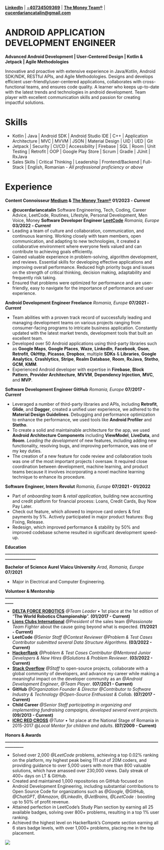 **[LinkedIn](https://www.linkedin.com/in/cucerdariancatalin/)**
|
[+**40734509369**](tel:+40734509369)
|
**[The Money Team®](https://www.linkedin.com/newsletters/7034097027214946304/)**
|
**<cucerdariancatalin@gmail.com>**

# ANDROID APPLICATION DEVELOPMENT ENGINEER

**Advanced Android Development | User-Centered Design | Kotlin & Jetpack | Agile Methodologies**

Innovative and proactive with extensive experience in Java/Kotlin, Android SDK/NDK, RESTful APIs, and Agile Methodologies. Designs and develops efficient user-friendly/user-centered applications, collaborates with cross-functional teams, and ensures code quality. A learner who keeps up-to-date with the latest trends and technologies in android development. Team player with excellent communication skills and passion for creating impactful solutions.

# Skills

- Kotlin | Java | Android SDK | Android Studio IDE | C++ | Application Architecture | MVC | MVVM | JSON | Material Design | UID | UED | Git
- Jetpack | Security | CI/CD | Accessibility | Firebase | SQL | Room | Unit Testing | Retrofit | OOP | Google Play Store  | Scrum | Gradle | JUnit | RxJava
- Sales Skills | Critical Thinking | Leadership | Frontend/Backend | Full-Stack | English, Romanian - *All professional proficiency or above*

# Experience

**Content Connoisseur [Medium](https://medium.com/@cucerdariancatalin) & [The Money Team®](https://www.linkedin.com/newsletters/7034097027214946304/) 01/2023 - *Current***

- **@cucerdariancatalin** Software Engineering, Tech, Coding, Career Advice, LeetCode, Routines, Lifestyle, Personal Development, Men Voice, Money **Software Developer Engineer [LeetCode](https://leetcode.com/cucerdariancatalin/)** *Romania, Europe* **03/2022 - *Current***
- Leading a team of culture and collaboration, communication, and continuous learning. Working closely with team members, open communication, and adapting to new technologies, it created a collaborative environment where everyone feels valued and can contribute to achieving goals efficiently.
- Gained valuable experience in problem-solving, algorithm development, and reviews. Essential skills for developing effective applications and improving overall performance. Reduced high priority bugs and issues on the strength of critical thinking, decision making, adaptability and frequently risk taking.
- Ensured that problems were optimized for performance and are user-friendly, easy to navigate for the importance of performance and user experience.

**Android Development Engineer Freelance** *Romania, Europe* **07/2021 - *Current***

- Team abilities with a proven track record of successfully leading and managing development teams on various projects ranging from consumer-facing programs to intricate business application. Constantly updated with the latest market trends, development tools that built an excellent team.
- Developed over 50 Android applications using third-party libraries such as **Google Maps**, **Google Places**, **Waze**, **LinkedIn**, **Facebook**, **Gson**, **Retrofit**, **OkHttp**, **Picasso**, **Dropbox**, multiple **SDKs** & **Libraries**, **Google Analytics**, **Crashlytics**, **Stripe**, **Realm Database**, **Room**, **RxJava**, **Stetho**, **GCM**, **KMM**.
- Experienced Android developer with expertise in **Firebase**, **Block Pattern**, **Provider Architecture**, **MVVM**, **Dependency Injection**, **MVC**, and **MVP**.

**Software Development Engineer GitHub** *Romania, Europe* **07/2017 - *Current***

- Leveraged a number of third-party libraries and APIs, including **Retrofit**, **Glide**, and **Dagger**, created a unified user experience, we adhered to the **Material Design Guidelines**. Debugging and performance optimization to enhance the performance, we used tools like **Android Profiler** and **Stetho**.
- To create a solid and maintainable architecture for the app, we used **Android Architecture Components** including **ViewModel**, **LiveData**, and **Room**. *Leading the development* of new features, including adding new functionality, resolving bugs, and improving performance, was one of my key duties.
- The creation of a new feature for code review and collaboration tools was one of the most important projects I oversaw. It required close coordination between development, machine learning, and product teams because it involves incorporating a novel machine learning technique to enhance its procedure.

**Software Engineer, Intern Revolut** *Romania, Europe* **07/2021 - 01/2022**

- Part of *onboarding team* & *retail application*, building new accounting and credit platform for financial process: Loans, Credit Cards, Buy Now Pay Later.
- Check out feature, which allowed to improve card orders & first payments by 5%. Actively participated in major product features: Bug Fixing, Release.
- Redesign, which improved performance & stability by 50% and improved codebase scheme resulted in significant development speed-up.

**Education \_\_\_\_\_\_\_\_\_\_\_\_\_\_\_\_\_\_\_\_\_\_\_\_\_\_\_\_\_\_\_\_\_\_\_\_\_\_\_\_\_\_\_\_\_\_\_\_\_\_\_\_\_\_\_\_\_\_\_\_\_\_\_\_\_\_\_\_\_\_\_\_\_\_\_\_\_\_\_\_\_\_\_\_\_\_\_\_\_\_**

**Bachelor of Science Aurel Vlaicu University** *Arad, Romania, Europe* **07/2021**

- Major in Electrical and Computer Engineering.

**Volunteer & Mentorship \_\_\_\_\_\_\_\_\_\_\_\_\_\_\_\_\_\_\_\_\_\_\_\_\_\_\_\_\_\_\_\_\_\_\_\_\_\_\_\_\_\_\_\_\_\_\_\_\_\_\_\_\_\_\_\_\_\_\_\_\_\_\_\_\_\_\_\_\_\_\_\_\_\_\_\_\_\_\_**

- [**DELTA FORCE ROBOTICS**](https://www.deltaforce.ro) *@Team Leader* • 1st place at the 1st edition of “**The World Robotics Championship**”. **(01/2017 - Current)**
- [**Lions Clubs International**](https://www.lionsclubarad.ro) *@President* of the sales team *@Passionate Team Fighter* about the cause going beyond what is expected. **(11/2021 - Current)**
- **LeetCode** *@Senior Staff @Contest Reviewer @Problem & Test Cases Contributor submitted several Data Structure Algorithms.* **(03/2022 - Current)**
- [**HackerRank**](https://www.hackerrank.com/dariancucer) *@Problem & Test Cases Contributor @Mentored Junior Developers & New Hires @Solutions & Problem Reviewer*. **(03/2022 - Current)**
- [**Stack Overflow**](https://stackoverflow.com/users/16528677/darian-c%C4%83t%C4%83lin-cucer?tab=profile) *@Staff* to open-source projects, collaborate with a global community of developers, and advance my career while making a meaningful impact on the developer community as an *@Android Development Engineer*, *@Team Player*. **(07/2021 - Current)**
- **GitHub** *@Organization Founder & Director @Contributor to Software Industry & Technology @Open-Source Enthusiast & Collab.* **(07/2017 - Current)**
- **Child Career** *@Senior Staff participating in organizing and implementing fundraising campaigns, developed several event projects.* **(09/2013 - Current)**
- [**ICRC RED CROSS**](https://www.crucearosiearad.ro) *@Tutor* • 1st place at the National Stage of Romania in 2015-2017 @*Local Mentor for children and adults*. **(07/2009 - Current)**

**Honors & Awards \_\_\_\_\_\_\_\_\_\_\_\_\_\_\_\_\_\_\_\_\_\_\_\_\_\_\_\_\_\_\_\_\_\_\_\_\_\_\_\_\_\_\_\_\_\_\_\_\_\_\_\_\_\_\_\_\_\_\_\_\_\_\_\_\_\_\_\_\_\_\_\_\_\_\_\_\_\_\_\_\_\_\_\_**

- Solved over 2,000 *@LeetCode* problems, achieving a top 0.02% ranking on the platform, my highest peak being 111 out of 20M coders, and providing guidance to over 5,000 users with more than 800 valuable solutions, which have amassed over 230,000 views. Daily streak of 400+ days on LT & GitHub.
- Created and maintained 1,000 repositories on GitHub focused on Android Development Engineering, including substantial contributions to Open Source Code for organizations such as *@Google*, @GitHub, *@ChatGPT*, *@Amazon, @LinkedIn*, *@JetBrains, @LeetCode* : boosting up to 50% of profit revenue.
- Attained perfection in LeetCode’s Study Plan section by earning all 25 available badges, solving over 800+ problems, resulting in a top 1% user ranking.
- Achieved the highest level on HackerRank’s Compete section earning all 6 stars badge levels, with over 1,000+ problems, placing me in the top placement.

<img src="https://komarev.com/ghpvc/?username=cucerdariancatalin&&style=flat-square" align="center" />
